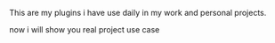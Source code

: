 This are my plugins i have use daily in my work and personal projects.

now i will show you real project use case
